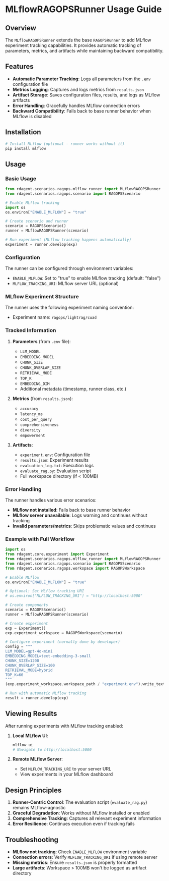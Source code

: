 # MLflowRAGOPSRunner Usage Guide

## Overview

The `MLflowRAGOPSRunner` extends the base `RAGOPSRunner` to add MLflow experiment tracking capabilities. It provides automatic tracking of parameters, metrics, and artifacts while maintaining backward compatibility.

## Features

- **Automatic Parameter Tracking**: Logs all parameters from the `.env` configuration file
- **Metrics Logging**: Captures and logs metrics from `results.json`
- **Artifact Storage**: Saves configuration files, results, and logs as MLflow artifacts
- **Error Handling**: Gracefully handles MLflow connection errors
- **Backward Compatibility**: Falls back to base runner behavior when MLflow is disabled

## Installation

```bash
# Install MLflow (optional - runner works without it)
pip install mlflow
```

## Usage

### Basic Usage

```python
from rdagent.scenarios.ragops.mlflow_runner import MLflowRAGOPSRunner
from rdagent.scenarios.ragops.scenario import RAGOPSScenario

# Enable MLflow tracking
import os
os.environ["ENABLE_MLFLOW"] = "true"

# Create scenario and runner
scenario = RAGOPSScenario()
runner = MLflowRAGOPSRunner(scenario)

# Run experiment (MLflow tracking happens automatically)
experiment = runner.develop(exp)
```

### Configuration

The runner can be configured through environment variables:

- `ENABLE_MLFLOW`: Set to "true" to enable MLflow tracking (default: "false")
- `MLFLOW_TRACKING_URI`: MLflow server URL (optional)

### MLflow Experiment Structure

The runner uses the following experiment naming convention:
- Experiment name: `ragops/lightrag/cuad`

### Tracked Information

1. **Parameters** (from `.env` file):
   - `LLM_MODEL`
   - `EMBEDDING_MODEL`
   - `CHUNK_SIZE`
   - `CHUNK_OVERLAP_SIZE`
   - `RETRIEVAL_MODE`
   - `TOP_K`
   - `EMBEDDING_DIM`
   - Additional metadata (timestamp, runner class, etc.)

2. **Metrics** (from `results.json`):
   - `accuracy`
   - `latency_ms`
   - `cost_per_query`
   - `comprehensiveness`
   - `diversity`
   - `empowerment`

3. **Artifacts**:
   - `experiment.env`: Configuration file
   - `results.json`: Experiment results
   - `evaluation_log.txt`: Execution logs
   - `evaluate_rag.py`: Evaluation script
   - Full workspace directory (if < 100MB)

### Error Handling

The runner handles various error scenarios:

- **MLflow not installed**: Falls back to base runner behavior
- **MLflow server unavailable**: Logs warning and continues without tracking
- **Invalid parameters/metrics**: Skips problematic values and continues

### Example with Full Workflow

```python
import os
from rdagent.core.experiment import Experiment
from rdagent.scenarios.ragops.mlflow_runner import MLflowRAGOPSRunner
from rdagent.scenarios.ragops.scenario import RAGOPSScenario
from rdagent.scenarios.ragops.workspace import RAGOPSWorkspace

# Enable MLflow
os.environ["ENABLE_MLFLOW"] = "true"

# Optional: Set MLflow tracking URI
# os.environ["MLFLOW_TRACKING_URI"] = "http://localhost:5000"

# Create components
scenario = RAGOPSScenario()
runner = MLflowRAGOPSRunner(scenario)

# Create experiment
exp = Experiment()
exp.experiment_workspace = RAGOPSWorkspace(scenario)

# Configure experiment (normally done by developer)
config = """
LLM_MODEL=gpt-4o-mini
EMBEDDING_MODEL=text-embedding-3-small
CHUNK_SIZE=1200
CHUNK_OVERLAP_SIZE=100
RETRIEVAL_MODE=hybrid
TOP_K=60
"""
(exp.experiment_workspace.workspace_path / "experiment.env").write_text(config)

# Run with automatic MLflow tracking
result = runner.develop(exp)
```

## Viewing Results

After running experiments with MLflow tracking enabled:

1. **Local MLflow UI**:
   ```bash
   mlflow ui
   # Navigate to http://localhost:5000
   ```

2. **Remote MLflow Server**:
   - Set `MLFLOW_TRACKING_URI` to your server URL
   - View experiments in your MLflow dashboard

## Design Principles

1. **Runner-Centric Control**: The evaluation script (`evaluate_rag.py`) remains MLflow-agnostic
2. **Graceful Degradation**: Works without MLflow installed or enabled
3. **Comprehensive Tracking**: Captures all relevant experiment information
4. **Error Resilience**: Continues execution even if tracking fails

## Troubleshooting

- **MLflow not tracking**: Check `ENABLE_MLFLOW` environment variable
- **Connection errors**: Verify `MLFLOW_TRACKING_URI` if using remote server
- **Missing metrics**: Ensure `results.json` is properly formatted
- **Large artifacts**: Workspace > 100MB won't be logged as artifact directory